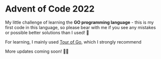 # Advent of Code 2022

My little challenge of learning the **GO programming language** - this is my first code in this language, so please bear with me if you see any mistakes or possible better solutions than I used! 🤗

For learning, I mainly used [Tour of Go](https://go.dev/tour/welcome/1), which I strongly recommend 

More updates coming soon! 🌟🎄
